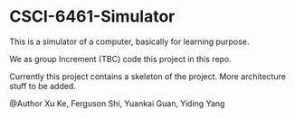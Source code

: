 # CSCI-6461-Simulator
This is a simulator of a computer, basically for learning purpose.

We as group Increment (TBC) code this project in this repo.

Currently this project contains a skeleton of the project. More architecture stuff to be added.

@Author Xu Ke, Ferguson Shi, Yuankai Guan, Yiding Yang
